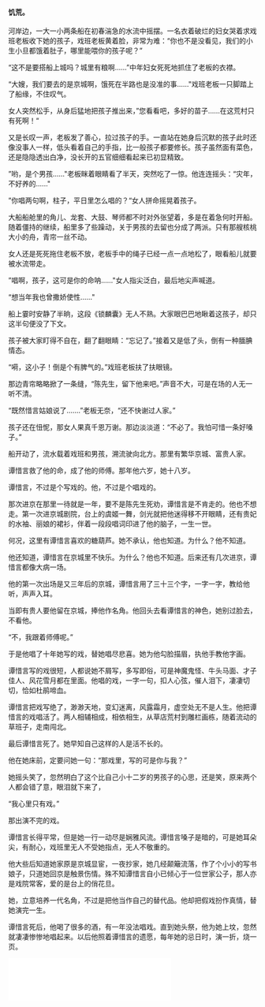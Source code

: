 #### 饥荒。

河岸边，一大一小两条船在初春湍急的水流中摇摆。一名衣着破烂的妇女哭着求戏班老板收下她的孩子，戏班老板黄着脸，非常为难：“你也不是没看见，我们的小生小旦都饿着肚子，哪里能喂你的孩子呢？”

“这不是要搭船上城吗？城里有粮啊......”中年妇女死死地抓住了老板的衣襟。

“大嫂，我们要去的是京城啊，饿死在半路也是没准的事......"戏班老板一只脚踏上了船缘，不住叹气。

女人突然松手，从身后猛地把孩子推出来，”您看看吧，多好的苗子......在这荒村只有死啊！“

又是长叹一声，老板发了善心，拉过孩子的手。一直站在她身后沉默的孩子此时还像没事人一样，低头看着自己的手指，比一般孩子都要修长。孩子虽然面有菜色，还是隐隐透出白净，没长开的五官细细看起来已初显精致。

”哟，是个男孩......"老板眯着眼睛看了半天，突然吃了一惊。他连连摇头：“灾年，不好养的......"

”你唱两句啊，柱子，平日里怎么唱的？“女人拼命摇晃着孩子。

大船船舱里的角儿、龙套、大鼓、琴师都不时对外张望着，多是在着急何时开船。随着僵持的继续，船里多了些躁动，关于男孩的去留也分成了两派。只有那艘核桃大小的舟，青帘一丝不动。

女人还是死死拖住老板不放，老板手中的绳子已经一点一点地松了，眼看船儿就要被水流带走。

”唱啊，孩子，这可是你的命呐......"女人指尖泛白，最后地尖声喊道。

“想当年我也曾撒娇使性......"

船上霎时安静了半晌，这段《锁麟囊》无人不熟。大家眼巴巴地瞅着这孩子，却只这半句便没了下文。

孩子被大家盯得不自在，翻了翻眼睛：“忘记了。”接着又是低了头，倒有一种腼腆情态。

“嗬，这小子！倒是个有脾气的。”戏班老板扶了扶眼镜。

那边青帘略略掀了一条缝，“陈先生，留下他来吧。”声音不大，可是在场的人无一听不清。

“既然惜言姑娘说了.......”老板无奈，“还不快谢过人家。”

孩子还在忸怩，那女人果真千恩万谢。那边淡淡道：“不必了。我怕可惜一条好嗓子。”

船开动了，流水载着戏班和男孩，溯流驶向北方。那里有繁华京城、富贵人家。

谭惜言救了他的命，成了他的师傅。那年他六岁，她十八岁。

谭惜言，不过是个写戏的。他，不过是个唱戏的。

那次进京在那里一待就是一年，要不是陈先生死劝，谭惜言是不肯走的。他也不想走。第一次进京城剧院，台上的虞姬一舞，剑光就把他迷得移不开眼睛，还有贵妃的水袖、丽娘的裙衫，伴着一段段唱词印进了他的脑子，一生一世。

何况，这里有谭惜言喜欢的糖葫芦。她不承认，他也知道。为什么？他不知道。

他还知道，谭惜言在京城里不快乐。为什么？他也不知道。后来还有几次进京，谭惜言都像大病一场。

他的第一次出场是又三年后的京城，谭惜言用了三十三个字，一字一字，教给他听，声声入耳。

当即有贵人要他留在京城，捧他作名角。他回头去看谭惜言的神色，她别过脸去，不看他。

“不，我跟着师傅呢。”

于是他唱了十年她写的戏，替她唱尽悲喜。她为他勾脸描眉，执他手教他字画。

谭惜言写的戏很短，人都说她不屑写，多写即俗，可是神魔鬼怪、牛头马面、才子佳人、风花雪月都在里面。他唱的戏，一字一句，扣人心弦，催人泪下，凄凄切切，恰如杜鹃啼血。

谭惜言把戏写绝了，渺渺天地，变幻迷离，风露霜月，虚空处无不是人生。他把谭惜言的戏唱活了。两人相辅相成，相依相生，从草店荒村到雕栏画栋，随着流动的草班子，走南闯北。

最后谭惜言死了。她早知自己这样的人是活不长的。

他在她床前，定要问她一句：“那戏里，写的可是你与我？”

她摇头笑了，忽然明白了这个比自己小十二岁的男孩子的心思，还是笑，原来两个人都会错了意，眼泪就下来了，

“我心里只有戏。”

那出演不完的戏。

谭惜言长得平常，但是她一行一动尽是娴雅风流。谭惜言嗓子是暗的，可是她耳朵尖，有耐心，戏班里无人不受她指点，无人不敬重的。

他大些后知道她家原是京城显宦，一夜抄家，她几经颠簸流落，作了个小小的写书娘子，只道她回京是触景伤情。殊不知谭惜言自小已倾心于一位世家公子，那人亦是戏院常客，爱的是台上的俏花旦。

她，立意培养一代名角，不过是把他当作自己的替代品。他却把假戏扮作真情，替她演完一生。

谭惜言死后，他喝了很多的酒，有一年没法唱戏。直到她头祭，他为她上坟，忽然就凄凄惨惨地唱起来。以后他照着谭惜言的遗愿，每年她的忌日时，演一折，烧一页。

<iframe src="//music.163.com/outchain/player?type=2&amp;id=28765209&amp;auto=1&amp;height=66" width="330" height="86" frameborder="no" marginwidth="0" marginheight="0"></iframe>